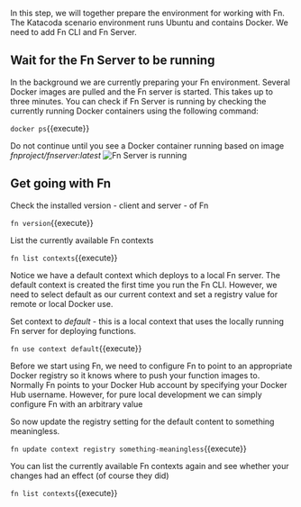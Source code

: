 In this step, we will together prepare the environment for working with Fn. The Katacoda scenario environment runs Ubuntu and contains Docker. We need to add Fn CLI and Fn Server. 

## Wait for the Fn Server to be running

In the background we are currently preparing your Fn environment. Several Docker images are pulled and the Fn server is started. This takes up to three minutes. You can check if Fn Server is running by checking the currently running Docker containers using the following command:

`docker ps`{{execute}} 

Do not continue until you see a Docker container running based on image *fnproject/fnserver:latest*
![Fn Server is running](/lucasjellema/scenarios/introduction-fn/assets/fn-server-is-running.jpg)

## Get going with Fn

Check the installed version - client and server - of Fn

`fn version`{{execute}} 

List the currently available Fn contexts

`fn list contexts`{{execute}}

Notice we have a default context which deploys to a local Fn server. The default context is created the first time you run the Fn CLI. However, we need to select default as our current context and set a registry value for remote or local Docker use.

Set context to *default* - this is a local context that uses the locally running Fn server for deploying functions. 

`fn use context default`{{execute}}

Before we start using Fn, we need to configure Fn to point to an appropriate Docker registry so it knows where to push your function images to. Normally Fn points to your Docker Hub account by specifying your Docker Hub username. However, for pure local development we can simply configure Fn with an arbitrary value

So now update the registry setting for the default content to something meaningless.

`fn update context registry something-meaningless`{{execute}}

You can list the currently available Fn contexts again and see whether your changes had an effect (of course they did)

`fn list contexts`{{execute}}
